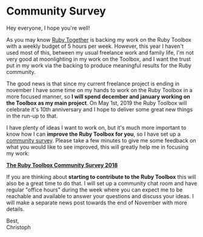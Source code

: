 # Community Survey

Hey everyone, I hope you're well!

As you may know [Ruby Together](https://rubytogether.org) is backing my work on the Ruby Toolbox with a weekly budget of 5 hours per week. However, this year I haven't used most of this, between my usual freelance work and family life, I'm not very good at moonlighting in my work on the Toolbox, and I want the trust put in my work via the backing to produce meaningful results for the Ruby community.

The good news is that since my current freelance project is ending in november I have some time on my hands to work on the Ruby Toolbox in a more focused manner, so **I will spend december and january working on the Toolbox as my main project**. On May 1st, 2019 the Ruby Toolbox will celebrate it's 10th anniversary and I hope to deliver some great new things in the run-up to that.

I have plenty of ideas I want to work on, but it's much more important to know how I can **improve the Ruby Toolbox for you**, so I have set up a [community survey](https://survey-2018.ruby-toolbox.com/). Please take a few minutes to give me some feedback on what you would like to see improved, this will greatly help me in focusing my work:

<a href="https://survey-2018.ruby-toolbox.com/" class="button is-info is-medium is-outlined is-fullwidth"><span class="icon"><i class="fa fa-file-text"></i></span><strong>The Ruby Toolbox Community Survey 2018</strong></a>

If you are thinking about **starting to contribute to the Ruby Toolbox** this will also be a great time to do that. I will set up a community chat room and have regular "office hours" during the week where you can expect me to be reachable and available to answer your questions and discuss your ideas. I will make a separate news post towards the end of November with more details.

Best,<br/>
Christoph
